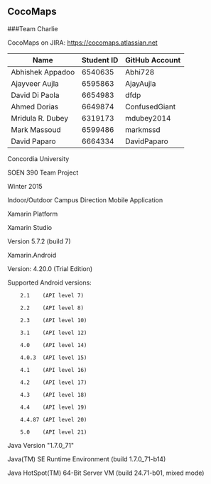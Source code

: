 ## CocoMaps
###Team Charlie

CocoMaps on JIRA: https://cocomaps.atlassian.net

| Name              | Student ID | GitHub Account |
| ------------------| ---------- | -------------- |
| Abhishek Appadoo  | 6540635    | Abhi728        |
| Ajayveer Aujla    | 6595863    | AjayAujla      |
| David Di Paola    | 6654983    | dfdp           |
| Ahmed Dorias      | 6649874    | ConfusedGiant  |
| Mridula R. Dubey  | 6319173    | mdubey2014     |
| Mark Massoud      | 6599486    | markmssd       |
| David Paparo      | 6664334    | DavidPaparo    |

Concordia University

SOEN 390 Team Project

Winter 2015

Indoor/Outdoor Campus Direction Mobile Application

Xamarin Platform

Xamarin Studio

Version 5.7.2 (build 7)

Xamarin.Android

Version: 4.20.0 (Trial Edition)

Supported Android versions:

		2.1    (API level 7)

		2.2    (API level 8)

		2.3    (API level 10)

		3.1    (API level 12)

		4.0    (API level 14)

		4.0.3  (API level 15)

		4.1    (API level 16)

		4.2    (API level 17)

		4.3    (API level 18)

		4.4    (API level 19)

		4.4.87 (API level 20)

		5.0    (API level 21)

Java Version "1.7.0_71"

Java(TM) SE Runtime Environment (build 1.7.0_71-b14)

Java HotSpot(TM) 64-Bit Server VM (build 24.71-b01, mixed mode)
